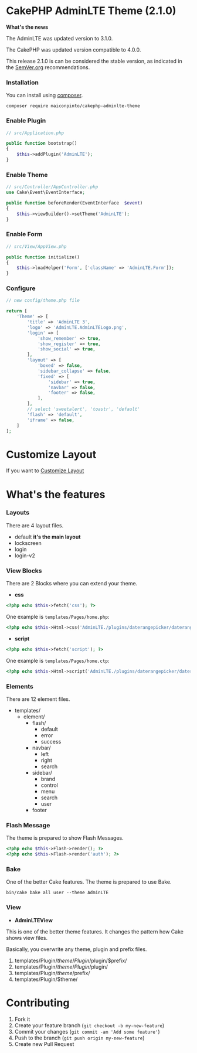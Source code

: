 # CakePHP AdminLTE Theme (2.1.0)

**What's the news**

The AdminLTE was updated version to 3.1.0.

The CakePHP was updated version compatible to 4.0.0.

This release 2.1.0 is can be considered the stable version, as indicated in the [SemVer.org](https://semver.org/) recommendations.

### Installation

You can install using [composer](http://getcomposer.org).

```
composer require maiconpinto/cakephp-adminlte-theme
```

### Enable Plugin

```php
// src/Application.php

public function bootstrap()
{
    $this->addPlugin('AdminLTE');
}
```

### Enable Theme

```php
// src/Controller/AppController.php
use Cake\Event\EventInterface;

public function beforeRender(EventInterface  $event)
{
    $this->viewBuilder()->setTheme('AdminLTE');
}
```

### Enable Form

```php
// src/View/AppView.php

public function initialize()
{
    $this->loadHelper('Form', ['className' => 'AdminLTE.Form']);
}
```

### Configure

```php
// new config/theme.php file

return [
    'Theme' => [
        'title' => 'AdminLTE 3',
        'logo' => 'AdminLTE.AdminLTELogo.png',
        'login' => [
            'show_remember' => true,
            'show_register' => true,
            'show_social' => true,
        ],
        'layout' => [
            'boxed' => false,
            'sidebar_collapse' => false,
            'fixed' => [
                'sidebar' => true,
                'navbar' => false,
                'footer' => false,
            ],
        ],
        // select 'sweetalert', 'toastr', 'default'
        'flash' => 'default',
        'iframe' => false,
    ]
];
```

# Customize Layout

If you want to [Customize Layout](https://github.com/maiconpinto/cakephp-adminlte-theme/wiki/Customize-Layout)

# What's the features

### Layouts

There are 4 layout files.

- default **it's the main layout**
- lockscreen
- login
- login-v2

### View Blocks

There are 2 Blocks where you can extend your theme.

- **css**

```php
<?php echo $this->fetch('css'); ?>
```

One example is `templates/Pages/home.php`:

```php
<?php echo $this->Html->css('AdminLTE./plugins/daterangepicker/daterangepicker', ['block' => 'css']); ?>
```

- **script**

```php
<?php echo $this->fetch('script'); ?>
```

One example is `templates/Pages/home.ctp`:

```php
<?php echo $this->Html->script('AdminLTE./plugins/daterangepicker/daterangepicker', ['block' => 'script']); ?>
```

### Elements

There are 12 element files.

- templates/
  - element/
    - flash/
      - default
      - error
      - success
    - navbar/
      - left
      - right
      - search
    - sidebar/
      - brand
      - control
      - menu
      - search
      - user
    - footer

### Flash Message

The theme is prepared to show Flash Messages.

```php
<?php echo $this->Flash->render(); ?>
<?php echo $this->Flash->render('auth'); ?>
```

### Bake

One of the better Cake features. The theme is prepared to use Bake.

```
bin/cake bake all user --theme AdminLTE
```

### View

- **AdminLTEView**

This is one of the better theme features. It changes the pattern how Cake shows view files.

Basically, you overwrite any theme, plugin and prefix files.

1. templates/Plugin/$theme/Plugin/$plugin/$prefix/
2. templates/Plugin/$theme/Plugin/$plugin/
3. templates/Plugin/$theme/$prefix/
4. templates/Plugin/$theme/

# Contributing

1. Fork it
2. Create your feature branch (`git checkout -b my-new-feature`)
3. Commit your changes (`git commit -am 'Add some feature'`)
4. Push to the branch (`git push origin my-new-feature`)
5. Create new Pull Request
